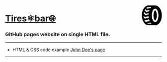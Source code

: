 <img src="https://github.com/DmytroOnopa/tiresBar/blob/main/img/favicon.svg"
align="right" style="height: 64px"/>

# [Tires⚛︎bar🌐](https://dmytroonopa.github.io/tiresBar/)
### GitHub pages website on single HTML file.
---

* HTML & CSS code example [John Doe's page](https://john-doe.neocities.org/)

---